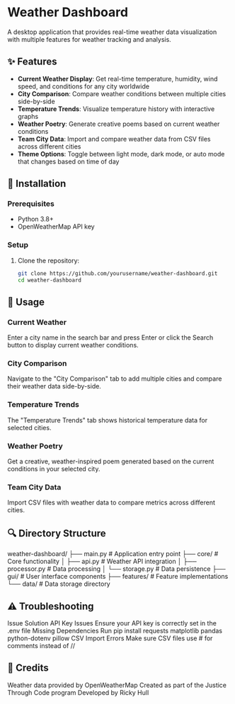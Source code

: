 # Weather Dashboard
A desktop application that provides real-time weather data visualization with multiple features for weather tracking and analysis.

## ✨ Features
- **Current Weather Display**: Get real-time temperature, humidity, wind speed, and conditions for any city worldwide
- **City Comparison**: Compare weather conditions between multiple cities side-by-side
- **Temperature Trends**: Visualize temperature history with interactive graphs
- **Weather Poetry**: Generate creative poems based on current weather conditions
- **Team City Data**: Import and compare weather data from CSV files across different cities
- **Theme Options**: Toggle between light mode, dark mode, or auto mode that changes based on time of day

## 🚀 Installation

### Prerequisites
- Python 3.8+
- OpenWeatherMap API key

### Setup
1. Clone the repository:
   ```bash
   git clone https://github.com/yourusername/weather-dashboard.git
   cd weather-dashboard
   ```

## 📱 Usage
### Current Weather
Enter a city name in the search bar and press Enter or click the Search button to display current weather conditions.

### City Comparison
Navigate to the "City Comparison" tab to add multiple cities and compare their weather data side-by-side.

### Temperature Trends
The "Temperature Trends" tab shows historical temperature data for selected cities.

### Weather Poetry
Get a creative, weather-inspired poem generated based on the current conditions in your selected city.

### Team City Data
Import CSV files with weather data to compare metrics across different cities.

## 🔍 Directory Structure
weather-dashboard/
├── main.py                # Application entry point
├── core/                  # Core functionality
│   ├── api.py             # Weather API integration
│   ├── processor.py       # Data processing
│   └── storage.py         # Data persistence
├── gui/                   # User interface components
├── features/              # Feature implementations
└── data/                  # Data storage directory

## ⚠️ Troubleshooting
Issue	Solution
API Key Issues	Ensure your API key is correctly set in the .env file
Missing Dependencies	Run pip install requests matplotlib pandas python-dotenv pillow
CSV Import Errors	Make sure CSV files use # for comments instead of //

## 👏 Credits
Weather data provided by OpenWeatherMap
Created as part of the Justice Through Code program
Developed by Ricky Hull